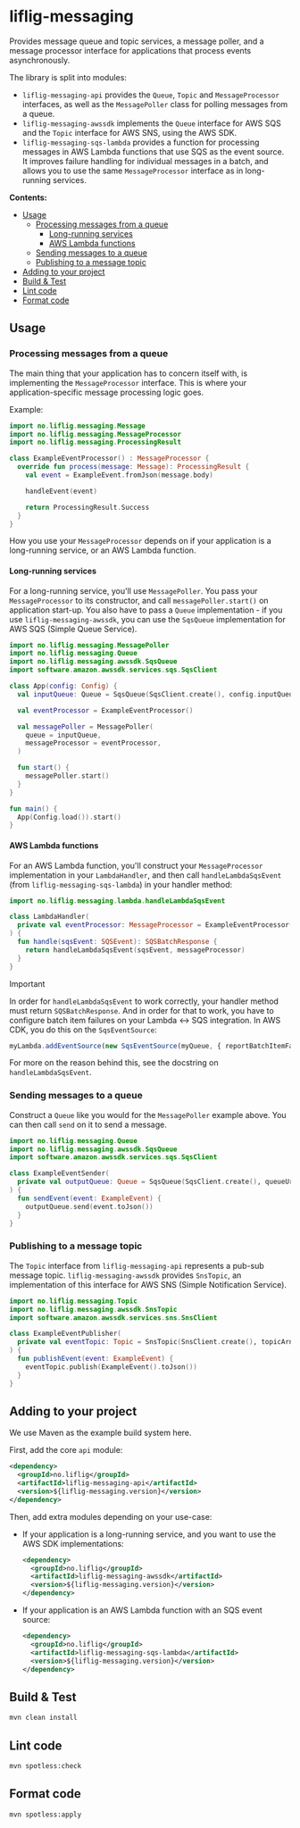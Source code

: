 # liflig-messaging

Provides message queue and topic services, a message poller, and a message processor interface for
applications that process events asynchronously.

The library is split into modules:

- `liflig-messaging-api` provides the `Queue`, `Topic` and `MessageProcessor` interfaces, as well as
  the `MessagePoller` class for polling messages from a queue.
- `liflig-messaging-awssdk` implements the `Queue` interface for AWS SQS and the `Topic` interface
  for AWS SNS, using the AWS SDK.
- `liflig-messaging-sqs-lambda` provides a function for processing messages in AWS Lambda functions
  that use SQS as the event source. It improves failure handling for individual messages in a batch,
  and allows you to use the same `MessageProcessor` interface as in long-running services.

**Contents:**

- [Usage](#usage)
  - [Processing messages from a queue](#processing-messages-from-a-queue)
    - [Long-running services](#long-running-services)
    - [AWS Lambda functions](#aws-lambda-functions)
  - [Sending messages to a queue](#sending-messages-to-a-queue)
  - [Publishing to a message topic](#publishing-to-a-message-topic)
- [Adding to your project](#adding-to-your-project)
- [Build & Test](#build--test)
- [Lint code](#lint-code)
- [Format code](#format-code)

## Usage

### Processing messages from a queue

The main thing that your application has to concern itself with, is implementing the
`MessageProcessor` interface. This is where your application-specific message processing logic goes.

Example:

```kotlin
import no.liflig.messaging.Message
import no.liflig.messaging.MessageProcessor
import no.liflig.messaging.ProcessingResult

class ExampleEventProcessor() : MessageProcessor {
  override fun process(message: Message): ProcessingResult {
    val event = ExampleEvent.fromJson(message.body)

    handleEvent(event)

    return ProcessingResult.Success
  }
}
```

How you use your `MessageProcessor` depends on if your application is a long-running service, or an
AWS Lambda function.

#### Long-running services

For a long-running service, you'll use `MessagePoller`. You pass your `MessageProcessor` to its
constructor, and call `messagePoller.start()` on application start-up. You also have to pass a
`Queue` implementation - if you use `liflig-messaging-awssdk`, you can use the `SqsQueue`
implementation for AWS SQS (Simple Queue Service).

```kotlin
import no.liflig.messaging.MessagePoller
import no.liflig.messaging.Queue
import no.liflig.messaging.awssdk.SqsQueue
import software.amazon.awssdk.services.sqs.SqsClient

class App(config: Config) {
  val inputQueue: Queue = SqsQueue(SqsClient.create(), config.inputQueueUrl)

  val eventProcessor = ExampleEventProcessor()

  val messagePoller = MessagePoller(
    queue = inputQueue,
    messageProcessor = eventProcessor,
  )

  fun start() {
    messagePoller.start()
  }
}

fun main() {
  App(Config.load()).start()
}
```

#### AWS Lambda functions

For an AWS Lambda function, you'll construct your `MessageProcessor` implementation in your
`LambdaHandler`, and then call `handleLambdaSqsEvent` (from `liflig-messaging-sqs-lambda`) in your
handler method:

```kotlin
import no.liflig.messaging.lambda.handleLambdaSqsEvent

class LambdaHandler(
  private val eventProcessor: MessageProcessor = ExampleEventProcessor(),
) {
  fun handle(sqsEvent: SQSEvent): SQSBatchResponse {
    return handleLambdaSqsEvent(sqsEvent, messageProcessor)
  }
}
```

> [!IMPORTANT]
>
> In order for `handleLambdaSqsEvent` to work correctly, your handler method must return
> `SQSBatchResponse`. And in order for that to work, you have to configure batch item failures on
> your Lambda <-> SQS integration. In AWS CDK, you do this on the `SqsEventSource`:
>
> ```ts
> myLambda.addEventSource(new SqsEventSource(myQueue, { reportBatchItemFailures: true }));
> ```
>
> For more on the reason behind this, see the docstring on `handleLambdaSqsEvent`.

### Sending messages to a queue

Construct a `Queue` like you would for the `MessagePoller` example above. You can then call `send`
on it to send a message.

```kotlin
import no.liflig.messaging.Queue
import no.liflig.messaging.awssdk.SqsQueue
import software.amazon.awssdk.services.sqs.SqsClient

class ExampleEventSender(
  private val outputQueue: Queue = SqsQueue(SqsClient.create(), queueUrl = "..."),
) {
  fun sendEvent(event: ExampleEvent) {
    outputQueue.send(event.toJson())
  }
}
```

### Publishing to a message topic

The `Topic` interface from `liflig-messaging-api` represents a pub-sub message topic.
`liflig-messaging-awssdk` provides `SnsTopic`, an implementation of this interface for AWS SNS
(Simple Notification Service).

```kotlin
import no.liflig.messaging.Topic
import no.liflig.messaging.awssdk.SnsTopic
import software.amazon.awssdk.services.sns.SnsClient

class ExampleEventPublisher(
  private val eventTopic: Topic = SnsTopic(SnsClient.create(), topicArn = "..."),
) {
  fun publishEvent(event: ExampleEvent) {
    eventTopic.publish(ExampleEvent().toJson())
  }
}
```

## Adding to your project

We use Maven as the example build system here.

First, add the core `api` module:

<!-- @formatter:off -->
```xml
<dependency>
  <groupId>no.liflig</groupId>
  <artifactId>liflig-messaging-api</artifactId>
  <version>${liflig-messaging.version}</version>
</dependency>
```
<!-- @formatter:on -->

Then, add extra modules depending on your use-case:

- If your application is a long-running service, and you want to use the AWS SDK implementations:
  <!-- @formatter:off -->
  ```xml
  <dependency>
    <groupId>no.liflig</groupId>
    <artifactId>liflig-messaging-awssdk</artifactId>
    <version>${liflig-messaging.version}</version>
  </dependency>
  ```
  <!-- @formatter:on -->
- If your application is an AWS Lambda function with an SQS event source:
  <!-- @formatter:off -->
  ```xml
  <dependency>
    <groupId>no.liflig</groupId>
    <artifactId>liflig-messaging-sqs-lambda</artifactId>
    <version>${liflig-messaging.version}</version>
  </dependency>
  ```
  <!-- @formatter:on -->

## Build & Test

```sh
mvn clean install
```

## Lint code

```sh
mvn spotless:check
```

## Format code

```sh
mvn spotless:apply
```
